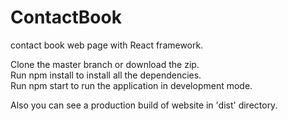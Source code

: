 # ContactBook
contact book web page with React framework.  

Clone the master branch or download the zip.  
Run npm install to install all the dependencies.  
Run npm start to run the application in development mode.  

Also you can see a production build of website in 'dist' directory.
